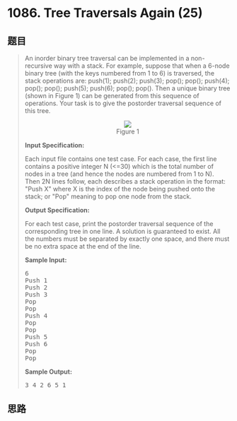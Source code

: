 <h1>1086. Tree Traversals Again (25)</h1>

## 题目

> <div id="problemContent">
> <p>An inorder binary tree traversal can be implemented in a non-recursive way with a stack.  For example, suppose that when a 6-node binary tree (with the keys numbered from 1 to 6) is traversed, the stack operations are: push(1); push(2); push(3); pop(); pop(); push(4); pop(); pop(); push(5); push(6); pop(); pop().  Then a unique binary tree (shown in Figure 1) can be generated from this sequence of operations.  Your task is to give the postorder traversal sequence of this tree.
> </p>
> <center><img src="http://nos.patest.cn/bs_n9mde9jcnyj.jpg"/><br/>Figure 1</center>
> <p><b>
> Input Specification:
> </b></p>
> <p>Each input file contains one test case.  For each case, the first line contains a positive integer N (&lt;=30) which is the total number of nodes in a tree (and hence the nodes are numbered from 1 to N).  Then 2N lines follow, each describes a stack operation in the format: "Push X" where X is the index of the node being pushed onto the stack; or "Pop" meaning to pop one node from the stack.</p>
> <p><b>
> Output Specification:
> </b></p>
> <p>For each test case, print the postorder traversal sequence of the corresponding tree in one line.  A solution is guaranteed to exist.  All the numbers must be separated by exactly one space, and there must be no extra space at the end of the line.
> </p>
> <b>Sample Input:</b><pre>
> 6
> Push 1
> Push 2
> Push 3
> Pop
> Pop
> Push 4
> Pop
> Pop
> Push 5
> Push 6
> Pop
> Pop
> </pre>
> <b>Sample Output:</b><pre>
> 3 4 2 6 5 1
> </pre>
> </div>

## 思路

